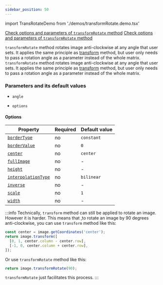 ```yaml
---
sidebar_position: 50
---
```


import TransRotateDemo from './demos/transformRotate.demo.tsx'

[Check options and parameters of `transformRotate` method](https://image-js.github.io/image-js-typescript/classes/Image.html#transformRotate 'github.io link')
[Check options and parameters of `transformRotate` method](https://image-js.github.io/image-js-typescript/classes/Image.html#transformRotate 'github.io link')

`transformRotate` method rotates image anti-clockwise at any angle that user sets. It applies the same principle as [transform](./Transform.md 'internal link on transform demo') method, but user only needs to pass a rotation angle as a parameter instead of the whole matrix.
`transformRotate` method rotates image anti-clockwise at any angle that user sets. It applies the same principle as [transform](./Transform.md 'internal link on transform demo') method, but user only needs to pass a rotation angle as a parameter instead of the whole matrix.

<TransRotateDemo />

### Parameters and its default values

- `angle`

- `options`

#### Options

| Property                                                                                                                       | Required | Default value |
| ------------------------------------------------------------------------------------------------------------------------------ | -------- | ------------- |
| [`borderType`](https://image-js.github.io/image-js-typescript/interfaces/TransformRotateOptions.html#borderType)               | no       | `constant`    |
| [`borderValue`](https://image-js.github.io/image-js-typescript/interfaces/TransformRotateOptions.html#borderValue)             | no       | `0`           |
| [`center`](https://image-js.github.io/image-js-typescript/interfaces/TransformRotateOptions.html#center)                       | no       | `center`      |
| [`fullImage`](https://image-js.github.io/image-js-typescript/interfaces/TransformRotateOptions.html#fullImage)                 | no       | -             |
| [`height`](https://image-js.github.io/image-js-typescript/interfaces/TransformRotateOptions.html#height)                       | no       | -             |
| [`interpolationType`](https://image-js.github.io/image-js-typescript/interfaces/TransformRotateOptions.html#interpolationType) | no       | `bilinear`    |
| [`inverse`](https://image-js.github.io/image-js-typescript/interfaces/TransformRotateOptions.html#inverse)                     | no       | -             |
| [`scale`](https://image-js.github.io/image-js-typescript/interfaces/TransformRotateOptions.html#scale)                         | no       | `1`           |
| [`width`](https://image-js.github.io/image-js-typescript/interfaces/TransformRotateOptions.html#width)                         | no       | -             |

:::info
Technically, `transform` method can still be applied to rotate an image. However it is harder.
This means that ,to rotate an image by 90 degrees anti-clockwise, you can use `transform` method like this:

```js
const center = image.getCoordinates('center');
return image.transform([
  [0, 1, center.column - center.row],
  [-1, 0, center.column + center.row],
]);
```

Or use `transformRotate` method like this:

```js
return image.transformRotate(90);
```

`transformRotate` just facilitates this process.
:::
